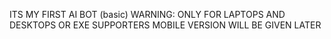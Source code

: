 ITS MY FIRST AI BOT (basic)
WARNING: ONLY FOR LAPTOPS AND DESKTOPS OR EXE SUPPORTERS
MOBILE VERSION WILL BE GIVEN LATER 
